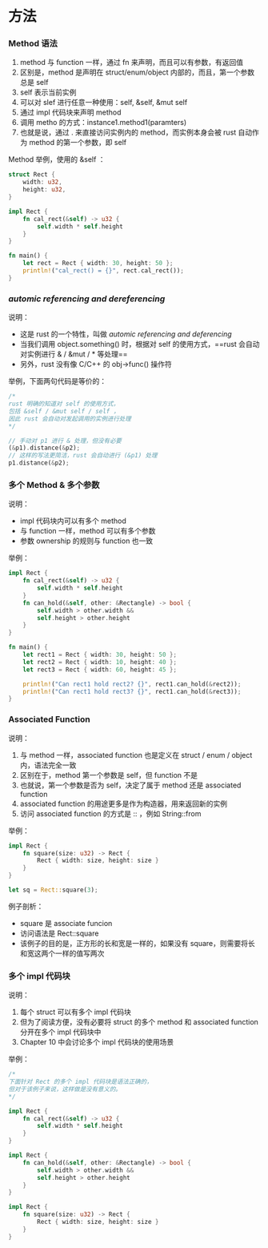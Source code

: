 # 方法

### Method 语法
1. method 与 function 一样，通过 fn 来声明，而且可以有参数，有返回值
2. 区别是，method 是声明在 struct/enum/object 内部的，而且，第一个参数总是 self
3. self 表示当前实例
4. 可以对 slef 进行任意一种使用：self, &self, &mut self
5. 通过 impl 代码块来声明 method
6. 调用 metho 的方式：instance1.method1(paramters)
7. 也就是说，通过 . 来直接访问实例内的 method，而实例本身会被 rust 自动作为 method 的第一个参数，即 self

Method 举例，使用的 &self ：
```rust
struct Rect {
    width: u32,
    height: u32,
}

impl Rect {
    fn cal_rect(&self) -> u32 {
        self.width * self.height
    }
}

fn main() {
    let rect = Rect { width: 30, height: 50 };
    println!("cal_rect() = {}", rect.cal_rect());
}
```

### *automic referencing and dereferencing*

说明：
- 这是 rust 的一个特性，叫做 *automic referencing and deferencing* 
- 当我们调用 object.something() 时，根据对 self 的使用方式，==rust 会自动对实例进行 & / &mut / * 等处理==
- 另外，rust 没有像 C/C++ 的 obj->func() 操作符

举例，下面两句代码是等价的：
```rust
/*
rust 明确的知道对 self 的使用方式，
包括 &self / &mut self / self ，
因此 rust 会自动对发起调用的实例进行处理
*/

// 手动对 p1 进行 & 处理，但没有必要
(&p1).distance(&p2);
// 这样的写法更简洁，rust 会自动进行 (&p1) 处理
p1.distance(&p2);
```

### 多个 Method & 多个参数

说明：
- impl 代码块内可以有多个 method
- 与 function 一样，method 可以有多个参数
- 参数 ownership 的规则与 function 也一致

举例：
```rust
impl Rect {
    fn cal_rect(&self) -> u32 {
        self.width * self.height
    }
    fn can_hold(&self, other: &Rectangle) -> bool {
        self.width > other.width && 
        self.height > other.height
    }
}

fn main() {
    let rect1 = Rect { width: 30, height: 50 };
    let rect2 = Rect { width: 10, height: 40 };
    let rect3 = Rect { width: 60, height: 45 };

    println!("Can rect1 hold rect2? {}", rect1.can_hold(&rect2));
    println!("Can rect1 hold rect3? {}", rect1.can_hold(&rect3));
}
```

### Associated Function

说明：
1. 与 method 一样，associated function 也是定义在 struct / enum / object 内，语法完全一致
2. 区别在于，method 第一个参数是 self，但 function 不是
3. 也就说，第一个参数是否为 self，决定了属于 method 还是 associated function
4. associated function 的用途更多是作为构造器，用来返回新的实例
5. 访问 associated function 的方式是 :: ，例如 String::from

举例：
```rust
impl Rect {
    fn square(size: u32) -> Rect {
        Rect { width: size, height: size }
    }
}

let sq = Rect::square(3);
```

例子剖析：
- square 是 associate funcion
- 访问语法是 Rect::square
- 该例子的目的是，正方形的长和宽是一样的，如果没有 square，则需要将长和宽这两个一样的值写两次

### 多个 impl 代码块

说明：
1. 每个 struct 可以有多个 impl 代码块
2. 但为了阅读方便，没有必要将 struct 的多个 method 和 associated function 分开在多个 impl 代码块中
3. Chapter 10 中会讨论多个 impl 代码块的使用场景

举例：
```rust
/*
下面针对 Rect 的多个 impl 代码块是语法正确的，
但对于该例子来说，这样做是没有意义的。
*/

impl Rect {
    fn cal_rect(&self) -> u32 {
        self.width * self.height
    }
}

impl Rect {
    fn can_hold(&self, other: &Rectangle) -> bool {
        self.width > other.width &&
        self.height > other.height
    }
}

impl Rect {
    fn square(size: u32) -> Rect {
        Rect { width: size, height: size }
    }
}
```